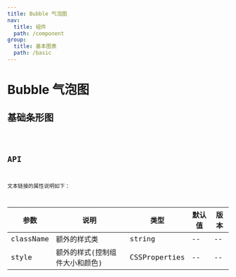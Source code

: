```yaml
---
title: Bubble 气泡图
nav:
  title: 组件
  path: /component
group:
  title: 基本图表
  path: /basic
---
```


# Bubble 气泡图

## 基础条形图

<code src="./demo/simple.tsx" />

## API

文本链接的属性说明如下：

| 参数      | 说明                           | 类型          | 默认值 | 版本 |
| --------- | ------------------------------ | ------------- | ------ | ---- |
| className | 额外的样式类                   | string        | --     | --   |
| style     | 额外的样式(控制组件大小和颜色) | CSSProperties | --     | --   |
